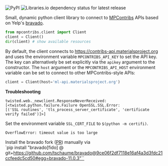 ![PyPI](https://img.shields.io/pypi/v/mpcontribs-client?style=flat-square)
![Libraries.io dependency status for latest release](https://img.shields.io/librariesio/release/pypi/mpcontribs-client?style=flat-square)

Small, dynamic python client library to connect to [MPContribs](https://docs.mpcontribs.org)
APIs based on Yelp's [bravado](https://bravado.readthedocs.io).

```python
from mpcontribs.client import Client
client = Client()
dir(client) # show available resources
```

By default, the client connects to https://contribs-api.materialsproject.org and uses the environment variable
`MPCONTRIBS_API_KEY` to set the API key. The key can alternatively be set explicitly via the
`apikey` argument to the constructor. The `host` argument or the `MPCONTRIBS_API_HOST`
environment variable can be set to connect to other MPContribs-style APIs:

```python
client = Client(host='ml-api.materialsproject.org')
```

**Troubleshooting**

```
twisted.web._newclient.ResponseNeverReceived:
[<twisted.python.failure.Failure OpenSSL.SSL.Error:
[('SSL routines', 'tls_process_server_certificate', 'certificate verify failed')]>]
```

Set the environment variable `SSL_CERT_FILE` to `$(python -m certifi)`.

```
OverflowError: timeout value is too large
```

Install the bravado fork ([PR](https://github.com/Yelp/bravado/pull/472)) manually via  
`pip install "bravado[fido] @ git+https://github.com/tschaume/bravado@9ce06f2df7118e16af4a3d3fdc21ccfeedc5cd50#egg=bravado-11.0.3"``
